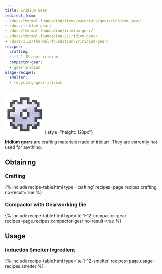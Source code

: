```yaml
---
title: Iridium Gear
redirect_from:
- /docs/thermal-foundation/items/materials/gears/iridium-gear/
- /docs/iridium-gear/
- /docs/thermal-foundation/iridium-gear/
- /docs/thermal-foundation-2/iridium-gear/
- /docs/1.12/thermal-foundation-2/iridium-gear/
recipes:
  crafting:
  - tf-1-12-gear-iridium
  compactor-gear:
  - gear-iridium
usage-recipes:
  smelter:
  - recycling-gear-iridium
---
```


![Iridium gear](/assets/images/thermal-foundation-2/gear-iridium.png){:style="height: 128px"}


**Iridium gears** are crafting materials made of
[iridium](../iridium-ingot/). They are currently not used for anything.


Obtaining
---------

### Crafting
{% include recipe-table.html type='crafting' recipes=page.recipes.crafting no-result=true %}

### Compactor with Gearworking Die
{% include recipe-table.html type='te-1-12-compactor-gear' recipes=page.recipes.compactor-gear no-result=true %}


Usage
-----

### Induction Smelter ingredient
{% include recipe-table.html type='te-1-12-smelter' recipes=page.usage-recipes.smelter %}
